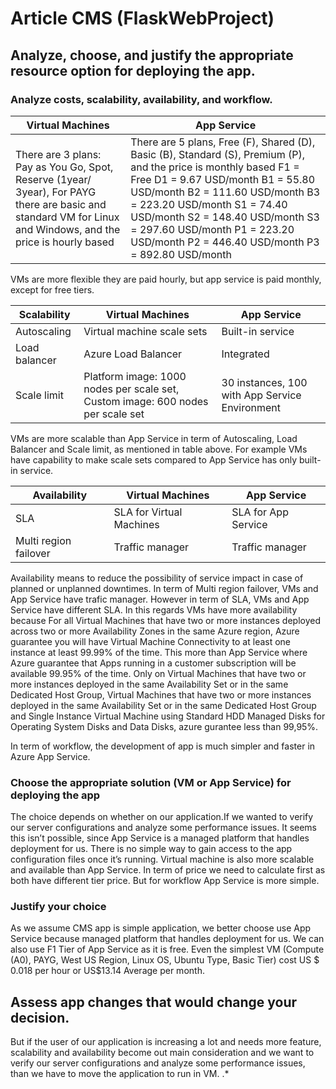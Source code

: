 # Article CMS (FlaskWebProject)


## Analyze, choose, and justify the appropriate resource option for deploying the app.

### Analyze costs, scalability, availability, and workflow.

|  Virtual Machines | App Service |
| --- | --- |
| There are 3 plans: Pay as You Go, Spot, Reserve (1year/ 3year), For PAYG there are basic and standard VM for Linux and Windows, and the price is hourly based |There are 5 plans, Free (F), Shared (D), Basic (B), Standard (S), Premium (P), and the price is monthly based F1 = Free D1 = 9.67 USD/month B1 = 55.80 USD/month B2 = 111.60 USD/month B3 = 223.20 USD/month S1 = 74.40 USD/month S2 = 148.40 USD/month S3 = 297.60 USD/month P1 = 223.20 USD/month P2 = 446.40 USD/month P3 = 892.80 USD/month |

VMs are more flexible they are paid hourly, but app service is paid monthly, except for free tiers.

| Scalability | Virtual Machines | App Service |
| --- | --- | --- |
| Autoscaling | Virtual machine scale sets | Built-in service |
| Load balancer | Azure Load Balancer | Integrated |
| Scale limit | Platform image: 1000 nodes per scale set, Custom image: 600 nodes per scale set | 30 instances, 100 with App Service Environment |

VMs are more scalable than App Service in term of Autoscaling, Load Balancer and Scale limit, as mentioned in table above. For example VMs have capability to make scale sets compared to App Service has only built-in service. 

| Availability | Virtual Machines | App Service |
| --- | --- | --- |
| SLA | SLA for Virtual Machines | SLA for App Service |
| Multi region failover | Traffic manager | Traffic manager |

Availability means to reduce the possibility of service impact in case of planned or unplanned downtimes. In term of Multi region failover, VMs and App Service have trafic manager. However in term of SLA, VMs and App Service have different SLA. In this regards VMs have more availability because For all Virtual Machines that have two or more instances deployed across two or more Availability Zones in the same Azure region, Azure guarantee you will have Virtual Machine Connectivity to at least one instance at least 99.99% of the time. This more than App Service where Azure guarantee that Apps running in a customer subscription will be available 99.95% of the time. Only on Virtual Machines that have two or more instances deployed in the same Availability Set or in the same Dedicated Host Group, Virtual Machines that have two or more instances deployed in the same Availability Set or in the same Dedicated Host Group and Single Instance Virtual Machine using Standard HDD Managed Disks for Operating System Disks and Data Disks, azure gurantee less than 99,95%.

In term of workflow, the development of app is much simpler and faster in Azure App Service. 

### Choose the appropriate solution (VM or App  Service) for deploying the app

The choice depends on whether on our application.If we wanted to verify our server configurations and analyze some performance issues. It seems this isn’t possible, since App Service is a managed platform that handles deployment for us. There is no simple way to gain access to the app configuration files once it’s running. Virtual machine is also more scalable and available than App Service. In term of price we need to calculate first as both have different tier price. But for workflow App Service is more simple.   

### Justify your choice
 
As we assume CMS app is simple application, we better choose use App Service because managed platform that handles deployment for us. We can also use F1 Tier of App Service as it is free. Even the simplest VM (Compute (A0), PAYG, West US Region, Linux OS, Ubuntu Type, Basic Tier) cost US $ 0.018 per hour or US$13.14 Average per month.

## Assess app changes that would change your decision.

But if the user of our application is increasing a lot and needs more feature, scalability and availability become out main consideration and we want to verify our server configurations and analyze some performance issues, than we have to move the application to run in VM.
.* 
